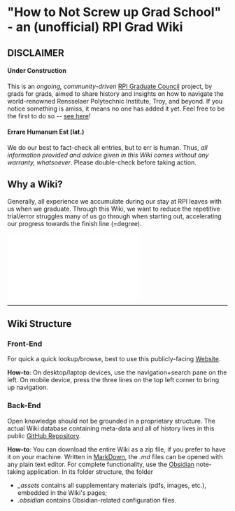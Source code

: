 # "How to Not Screw up Grad School" - an (unofficial) RPI Grad Wiki

## DISCLAIMER

#### Under Construction
This is an _ongoing, community-driven_ [RPI Graduate Council](RPI/Graduate%20Council/GC%20Overview.md) project, by grads for grads, aimed to share history and insights on how to navigate the world-renowned Rensselaer Polytechnic Institute, Troy, and beyond. If you notice something is amiss, it means no one has added it yet. Feel free to be the first to do so -- [see here](CONTRIBUTE.md)!
#### Errare Humanum Est (lat.)
We do our best to fact-check all entries, but to err is human. Thus, _all information provided and advice given in this Wiki comes without any warranty, whatsoever_. Please double-check before taking action.

## Why a Wiki?
Generally, all experience we accumulate during our stay at RPI leaves with us when we graduate. Through this Wiki, we want to reduce the repetitive trial/error struggles many of us go through when starting out, accelerating our progress towards the finish line (=degree).


![CONTRIBUTE](CONTRIBUTE.md)

---
## Wiki Structure

### Front-End
For quick a quick lookup/browse, best to use this publicly-facing [Website](https://publish.obsidian.md/rpi-grad-wiki).

**How-to**: On desktop/laptop devices, use the navigation+search pane on the left. On mobile device, press the three lines on the top left corner to bring up navigation.

### Back-End
Open knowledge should not be grounded in a proprietary structure.
The actual Wiki database containing meta-data and all of history lives in this public [GitHub Repository](https://github.com/rpi-graduate-council/grad-wiki/). 

**How-to**: You can download the entire Wiki as a zip file, if you prefer to have it on your machine. Written in [MarkDown](https://en.wikipedia.org/wiki/markdown), the _.md_ files can be opened with any plain text editor. For complete functionality, use the [Obsidian](https://obsidian.md/) note-taking application. In its folder structure, the folder
- _\_assets_ contains all supplementary materials (pdfs, images, etc.), embedded in the Wiki's pages;
- _.obsidian_ contains Obsidian-related configuration files.